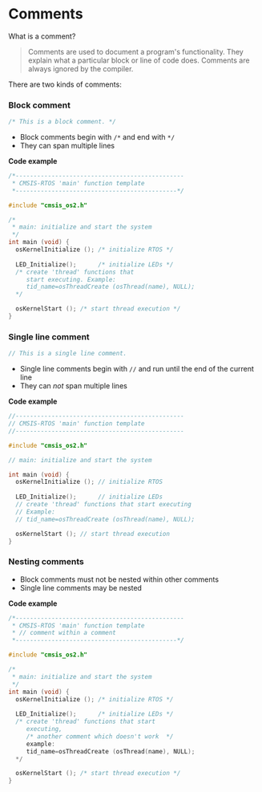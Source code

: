 # Comments

What is a comment?

> Comments are used to document a program's functionality. They explain what a particular block or line of code does. Comments are always ignored by the compiler.

There are two kinds of comments:

### Block comment
```c
/* This is a block comment. */
```

- Block comments begin with `/*` and end with `*/`
- They can span multiple lines

**Code example**
```c
/*-----------------------------------------------
 * CMSIS-RTOS 'main' function template
 *---------------------------------------------*/

#include "cmsis_os2.h"

/*
 * main: initialize and start the system
 */
int main (void) {
  osKernelInitialize (); /* initialize RTOS */
  
  LED_Initialize();      /* initialize LEDs */
  /* create 'thread' functions that
     start executing. Example:
     tid_name=osThreadCreate (osThread(name), NULL);
  */

  osKernelStart (); /* start thread execution */
}
```

### Single line comment
 ```c
// This is a single line comment.
```

- Single line comments begin with `//` and run until the end of the current line 
- They can *not* span multiple lines

**Code example**
```c
//-----------------------------------------------
// CMSIS-RTOS 'main' function template
//-----------------------------------------------

#include "cmsis_os2.h"

// main: initialize and start the system

int main (void) {
  osKernelInitialize (); // initialize RTOS
  
  LED_Initialize();      // initialize LEDs
  // create 'thread' functions that start executing
  // Example:
  // tid_name=osThreadCreate (osThread(name), NULL);

  osKernelStart (); // start thread execution
}
```

### Nesting comments

- Block comments must not be nested within other comments
- Single line comments may be nested

**Code example**
```c
/*-----------------------------------------------
 * CMSIS-RTOS 'main' function template
 * // comment within a comment
 *---------------------------------------------*/

#include "cmsis_os2.h"

/*
 * main: initialize and start the system
 */
int main (void) {
  osKernelInitialize (); /* initialize RTOS */
  
  LED_Initialize();      /* initialize LEDs */
  /* create 'thread' functions that start
     executing,
     /* another comment which doesn't work  */
     example:
     tid_name=osThreadCreate (osThread(name), NULL);
  */

  osKernelStart (); /* start thread execution */
}
```
